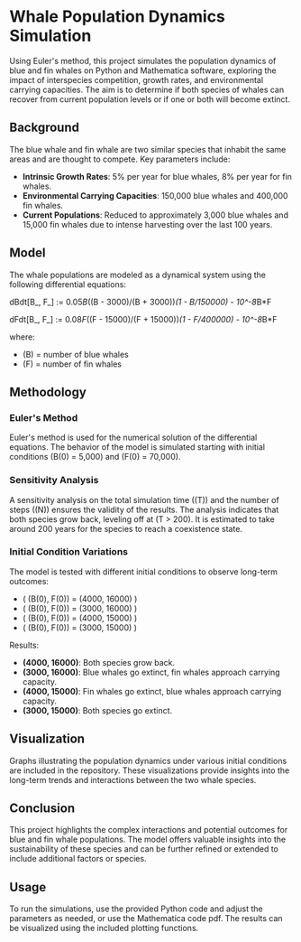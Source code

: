 # Whale Population Dynamics Simulation

Using Euler's method, this project simulates the population dynamics of blue and fin whales on Python and Mathematica software, exploring the impact of interspecies competition, growth rates, and environmental carrying capacities. The aim is to determine if both species of whales can recover from current population levels or if one or both will become extinct.

## Background

The blue whale and fin whale are two similar species that inhabit the same areas and are thought to compete. Key parameters include:

- **Intrinsic Growth Rates**: 5% per year for blue whales, 8% per year for fin whales.
- **Environmental Carrying Capacities**: 150,000 blue whales and 400,000 fin whales.
- **Current Populations**: Reduced to approximately 3,000 blue whales and 15,000 fin whales due to intense harvesting over the last 100 years.

## Model

The whale populations are modeled as a dynamical system using the following differential equations:

dBdt[B_, F_] := 0.05*B*((B - 3000)/(B + 3000))*(1 - B/150000) - 10^-8*B*F

dFdt[B_, F_] := 0.08*F*((F - 15000)/(F + 15000))*(1 - F/400000) - 10^-8*B*F

where:
- \(B\) = number of blue whales
- \(F\) = number of fin whales

## Methodology

### Euler's Method

Euler's method is used for the numerical solution of the differential equations. The behavior of the model is simulated starting with initial conditions \(B(0) = 5,000\) and \(F(0) = 70,000\).

### Sensitivity Analysis

A sensitivity analysis on the total simulation time (\(T\)) and the number of steps (\(N\)) ensures the validity of the results. The analysis indicates that both species grow back, leveling off at \(T > 200\). It is estimated to take around 200 years for the species to reach a coexistence state.

### Initial Condition Variations

The model is tested with different initial conditions to observe long-term outcomes:
- \( (B(0), F(0)) = (4000, 16000) \)
- \( (B(0), F(0)) = (3000, 16000) \)
- \( (B(0), F(0)) = (4000, 15000) \)
- \( (B(0), F(0)) = (3000, 15000) \)

Results:
- **(4000, 16000)**: Both species grow back.
- **(3000, 16000)**: Blue whales go extinct, fin whales approach carrying capacity.
- **(4000, 15000)**: Fin whales go extinct, blue whales approach carrying capacity.
- **(3000, 15000)**: Both species go extinct.

## Visualization

Graphs illustrating the population dynamics under various initial conditions are included in the repository. These visualizations provide insights into the long-term trends and interactions between the two whale species.

## Conclusion

This project highlights the complex interactions and potential outcomes for blue and fin whale populations. The model offers valuable insights into the sustainability of these species and can be further refined or extended to include additional factors or species.

## Usage

To run the simulations, use the provided Python code and adjust the parameters as needed, or use the Mathematica code pdf. The results can be visualized using the included plotting functions.

